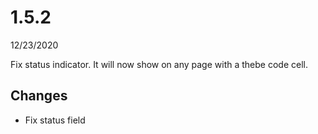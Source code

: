 # 1.5.2
12/23/2020

Fix status indicator. It will now show on any page with a thebe code cell.

## Changes
- Fix status field

